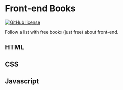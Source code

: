 # Front-end Books

[![GitHub license](https://img.shields.io/badge/license-MIT-blue.svg)](https://raw.githubusercontent.com/kvnol/frontend-books/master/LICENSE)

Follow a list with free books (just free) about front-end.

## HTML

## CSS

## Javascript